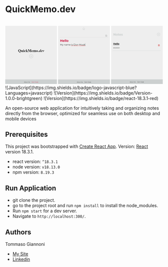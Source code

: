 # QuickMemo.dev
<br/>
<img src="https://github.com/tommasogiannoni/quickmemo.dev/blob/master/src/assets/img-screen.png"></h2>
<br/>
![JavaScript](https://img.shields.io/badge/logo-javascript-blue?Languages=javascript) ![Version](https://img.shields.io/badge/Version-1.0.0-brightgreen) ![Version](https://img.shields.io/badge/react-18.3.1-red)

An open-source web application for intuitively taking and organizing notes directly from the browser,
optimized for seamless use on both desktop and mobile devices

## Prerequisites
This project was bootstrapped with [Create React App](https://github.com/facebook/create-react-app).
Version: [React](https://react.dev/) version 18.3.1.

- react version: `^18.3.1`
- node version: `v18.13.0`
- npm version: `8.19.3`

## Run Application

- git clone the project.
- go to the project root and run `npm install` to install the node_modules.
- Run `npm start` for a dev server. 
- Navigate to `http://localhost:300/`.

## Authors
Tommaso Giannoni

- [My Site](https://www.tommasogiannoni.com)
- [Linkedin](https://www.linkedin.com/in/tommasogiannoni)